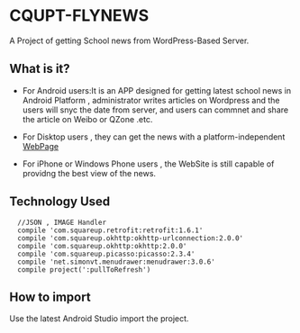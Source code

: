 CQUPT-FLYNEWS
=============

A Project of getting School news from WordPress-Based Server.

What is it?
-------------
* For Android users:It is an APP designed for getting latest school news in Android Platform , administrator writes articles on Wordpress and the users will snyc the date from server, and users can commnet and share the article on Weibo or QZone .etc.

* For Disktop users , they can get the news with a platform-independent [WebPage](http://leondemac.jd-app.com/)

* For iPhone or Windows Phone users , the WebSite is still capable of providng the best view of the news.

Technology Used
-------------

  
      //JSON , IMAGE Handler
      compile 'com.squareup.retrofit:retrofit:1.6.1'
      compile 'com.squareup.okhttp:okhttp-urlconnection:2.0.0'
      compile 'com.squareup.okhttp:okhttp:2.0.0'
      compile 'com.squareup.picasso:picasso:2.3.4'
      compile 'net.simonvt.menudrawer:menudrawer:3.0.6'
      compile project(':pullToRefresh')


How to import
-------------
Use the latest Android Studio import the project.

